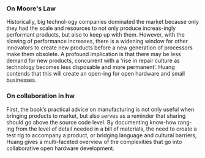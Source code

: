 ### On Moore's Law

Historically,  big  technol-ogy  companies  dominated  the  market  because  only  they  had  the  scale  and  resources  to  not  only  produce  increas-ingly performant products, but also to keep up with them. However, with the slowing of performance increases, there is a widening window for other innovators to create new products before a new generation of processors make them obsolete. A profound implication is that there may be less demand for new products, concurrent with a ‘rise in repair culture  as  technology  becomes  less  disposable  and  more  permanent’. Huang contends that this will create an open-ing  for  open  hardware  and  small  businesses.   

### On collaboration in hw
First,  the  book’s  practical  advice  on  manufacturing  is  not  only  useful  when  bringing  products  to  market,  but  also  serves  as  a  reminder  that  sharing  should  go  above  the  source  code  level.  By  documenting  know-how  rang-ing  from  the  level  of  detail  needed  in  a  bill  of  materials,  the  need  to  create  a  test  rig  to  accompany  a  product,  or  bridging  language  and  cultural  barriers,  Huang  gives  a  multi-faceted  overview  of  the  complexities  that  go  into  collaborative open hardware development.

